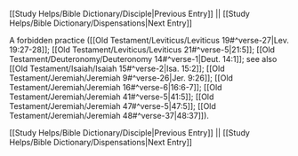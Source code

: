 [[Study Helps/Bible Dictionary/Disciple|Previous Entry]]  ||  [[Study Helps/Bible Dictionary/Dispensations|Next Entry]]

 A forbidden practice ([[Old Testament/Leviticus/Leviticus 19#^verse-27|Lev. 19:27-28]]; [[Old Testament/Leviticus/Leviticus 21#^verse-5|21:5]]; [[Old Testament/Deuteronomy/Deuteronomy 14#^verse-1|Deut. 14:1]]; see also [[Old Testament/Isaiah/Isaiah 15#^verse-2|Isa. 15:2]]; [[Old Testament/Jeremiah/Jeremiah 9#^verse-26|Jer. 9:26]]; [[Old Testament/Jeremiah/Jeremiah 16#^verse-6|16:6-7]]; [[Old Testament/Jeremiah/Jeremiah 41#^verse-5|41:5]]; [[Old Testament/Jeremiah/Jeremiah 47#^verse-5|47:5]]; [[Old Testament/Jeremiah/Jeremiah 48#^verse-37|48:37]]).

[[Study Helps/Bible Dictionary/Disciple|Previous Entry]]  ||  [[Study Helps/Bible Dictionary/Dispensations|Next Entry]]